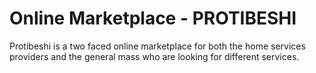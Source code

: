 # Online Marketplace - PROTIBESHI
Protibeshi is a two faced online marketplace for both the home services providers and the general mass who are looking for different services.
